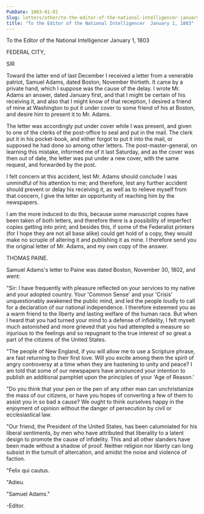 ```yaml
---
PubDate: 1803-01-01
Slug: letters/other/to-the-editor-of-the-national-intelligencer-january-1-1803
title: "To the Editor of the National Intelligencer  January 1, 1803"
---
```


   To the Editor of the National Intelligencer  January 1, 1803

   FEDERAL CITY,

   SIR

   Toward the latter end of last December I received a letter from a
   venerable patriot, Samuel Adams, dated Boston, November thirtieth. It came
   by a private hand, which I suppose was the cause of the delay. I wrote Mr.
   Adams an answer, dated January first, and that I might be certain of his
   receiving it, and also that I might know of that reception, I desired a
   friend of mine at Washington to put it under cover to some friend of his
   at Boston, and desire him to present it to Mr. Adams.

   The letter was accordingly put under cover while I was present, and given
   to one of the clerks of the post-office to seal and put in the mail. The
   clerk put it in his pocket-book, and either forgot to put it into the
   mail, or supposed he had done so among other letters. The
   post-master-general, on learning this mistake, informed me of it last
   Saturday, and as the cover was then out of date, the letter was put under
   a new cover, with the same request, and forwarded by the post.

   I felt concern at this accident, lest Mr. Adams should conclude I was
   unmindful of his attention to me; and therefore, lest any further accident
   should prevent or delay his receiving it, as well as to relieve myself
   from that concern, I give the letter an opportunity of reaching him by the
   newspapers.

   I am the more induced to do this, because some manuscript copies have been
   taken of both letters, and therefore there is a possibility of imperfect
   copies getting into print; and besides this, if some of the Federalist
   printers (for I hope they are not all base alike) could get hold of a
   copy, they would make no scruple of altering it and publishing it as mine.
   I therefore send you the original letter of Mr. Adams, and my own copy of
   the answer.

   THOMAS PAINE.

   Samuel Adams's letter to Paine was dated Boston, November 30, 1802, and
   went:

   "Sir: I have frequently with pleasure reflected on your services to my
   native and your adopted country. Your 'Common Sense' and your 'Crisis'
   unquestionably awakened the public mind, and led the people loudly to call
   for a declaration of our national independence. I therefore esteemed you
   as a warm friend to the liberty and lasting welfare of the human race. But
   when I heard that you had turned your mind to a defense of infidelity, I
   felt myselt much astonished and more grieved that you had attempted a
   measure so injurious to the feelings and so repugnant to the true interest
   of so great a part of the citizens of the United States.

   "The people of New England, if you will allow me to use a Scripture
   phrase, are fast returning to their first love. Will you excite among them
   the spirit of angry controversy at a time when they are hastening to unity
   and peace? I am told that some of our newspapers have announced your
   intention to publish an additional pamphlet upon the principles of your
   'Age of Reason.'

   "Do you think that your pen or the pen of any other man can unchristianize
   the mass of our citizens, or have you hopes of converting a few of them to
   assist you in so bad a cause? We ought to think ourselves happy in the
   enjoyment of opinion without the danger of persecution by civil or
   ecclesiastical law.

   "Our friend, the President of the United States, has been calumniated for
   his liberal sentiments, by men who have attributed that liberality to a
   latent design to promote the cause of infidelity. This and all other
   slanders have been made without a shadow of proof. Neither religion nor
   liberty can long subsist in the tumult of altercation, and amidst the
   noise and violence of faction.

   "Felix qui cautus.

   "Adieu.

   "Samuel Adams."

   -Editor.


